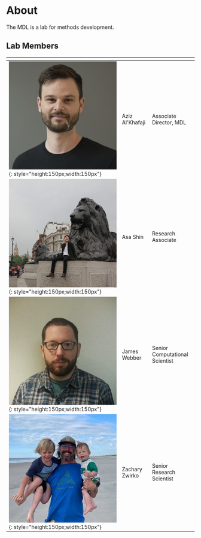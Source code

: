 # About

<!-- TODO: write a real description here -->

The MDL is a lab for methods development.

## Lab Members

| | <!-- --> | <!-- -->
|-|----------|---------
| ![Aziz Al'Khafaji](img/aziz.jpeg){: style="height:150px;width:150px"} | Aziz Al'Khafaji | Associate Director, MDL
| ![Asa Shin](img/asa.jpeg){: style="height:150px;width:150px"} | Asa Shin | Research Associate
| ![James Webber](img/james.jpg){: style="height:150px;width:150px"} | James Webber | Senior Computational Scientist
| ![Zachary Zwirko](img/zach.jpg){: style="height:150px;width:150px"} | Zachary Zwirko | Senior Research Scientist
